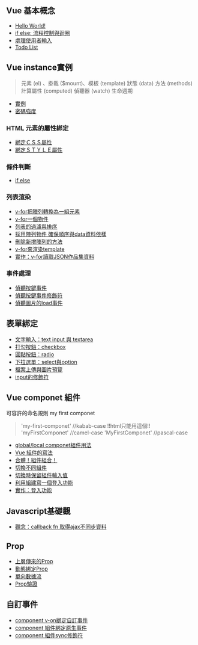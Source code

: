 ## Vue 基本概念
- [Hello World!](https://jmihuang.github.io/VUE-studyNote/hello.html)
- [if else: 流程控制與迴圈](https://jmihuang.github.io/VUE-studyNote/ifElse.html)
- [處理使用者輸入](https://jmihuang.github.io/VUE-studyNote/instance.html)
- [Todo List](https://jmihuang.github.io/VUE-studyNote/toDoList.html)

## Vue instance實例
> 元素 (el) 、掛載 ($mount)、模板 (template)
> 狀態 (data)
> 方法 (methods)
> 計算屬性 (computed)
> 偵聽器 (watch)
> 生命週期 

- [實例](https://jmihuang.github.io/VUE-studyNote/cypherStrength.html)
- [密碼強度](https://jmihuang.github.io/VUE-studyNote/cypherStrength.html)

### HTML 元素的屬性綁定 
- [綁定ＣＳＳ屬性](https://jmihuang.github.io/VUE-studyNote/bindCss.html)
- [綁定ＳＴＹＬＥ屬性](https://jmihuang.github.io/VUE-studyNote/bindStyle.html)

### 條件判斷
- [if else](https://jmihuang.github.io/VUE-studyNote/ifElse.html)

### 列表渲染
- [v-for把陣列轉換為一組元素](https://jmihuang.github.io/VUE-studyNote/v-for.json.html)
- [v-for一個物件](https://jmihuang.github.io/VUE-studyNote/array.html)
- [列表的過濾與排序](https://jmihuang.github.io/VUE-studyNote/array-filter.sort.html)
- [採用陣列物件 確保順序與data資料依樣](https://jmihuang.github.io/VUE-studyNote/array.html)
- [刪除新增陣列的方法](https://jmihuang.github.io/VUE-studyNote/array.html)
- [v-for來渲染template](https://jmihuang.github.io/VUE-studyNote/v-for.tamplate.html)
- [實作：v-for讀取JSON作品集資料](https://jmihuang.github.io/VUE-studyNote/v-for.json.html)

### 事件處理    
- [偵聽按鍵事件](https://jmihuang.github.io/VUE-studyNote/event.enter.html)
- [偵聽按鍵事件修飾符](https://jmihuang.github.io/VUE-studyNote/event.modifiers.html)
- [偵聽圖片的load事件](https://jmihuang.github.io/VUE-studyNote/event.load.html)

## 表單綁定
- [文字輸入：text input 與 textarea](https://jmihuang.github.io/VUE-studyNote/input-textarea.html)
- [打勾按鈕：checkbox](https://jmihuang.github.io/VUE-studyNote/checkbox.html)
- [圓點按鈕：radio](https://jmihuang.github.io/VUE-studyNote/radio.html)
- [下拉選單：select與option](https://jmihuang.github.io/VUE-studyNote/select-option.html)
- [檔案上傳與圖片預覽](https://jmihuang.github.io/VUE-studyNote/img.upload.html)
- [input的修飾符](https://jmihuang.github.io/VUE-studyNote/input.modifiers.html)

## Vue componet 組件
可容許的命名規則 my first componet
> 'my-first-componet' //kabab-case !!html只能用這個!!
> 'myFirstComponet' //camel-case
> 'MyFirstComponet' //pascal-case

- [global/local componet組件用法](https://jmihuang.github.io/VUE-studyNote/Vue.componet.html)
- [Vue 組件的寫法](https://jmihuang.github.io/VUE-studyNote/Vue.componet.data.html)
- [合體！組件組合！](https://jmihuang.github.io/VUE-studyNote/Vue.componet.group.html)
- [切換不同組件](https://jmihuang.github.io/VUE-studyNote/Vue.componet.switch.html)
- [切換時保留組件輸入值](https://jmihuang.github.io/VUE-studyNote/Vue.componet.keepalive.html)
- [利用組建寫一個登入功能](https://jmihuang.github.io/VUE-studyNote/Vue.componet.login.html)
- [實作：登入功能](https://jmihuang.github.io/VUE-studyNote/Vue.componet.login.html)

## Javascript基礎觀
- [觀念：callback fn 取得ajax不同步資料](https://jmihuang.github.io/VUE-studyNote/ajax.promise.html)

## Prop
- [上層傳來的Prop](https://jmihuang.github.io/VUE-studyNote/Vue.componet.props.html)
- [動態綁定Prop](https://jmihuang.github.io/VUE-studyNote/Vue.componet.props.bind.html)
- [單向數據流](https://jmihuang.github.io/VUE-studyNote/Vue.componet.props.onebind.html)
- [Prop驗證](https://jmihuang.github.io/VUE-studyNote/Vue.componet.props.validate.html)

## 自訂事件
- [component v-on綁定自訂事件](https://jmihuang.github.io/VUE-studyNote/Vue.componet.emit.html)
- [component 組件綁定原生事件](https://jmihuang.github.io/VUE-studyNote/Vue.componet.native.html)
- [component 組件sync修飾符](https://jmihuang.github.io/VUE-studyNote/Vue.componet.sync.html)


